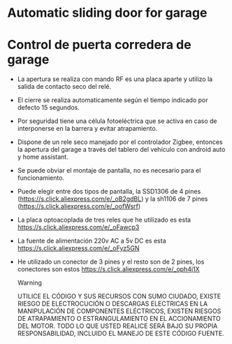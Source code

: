    # Automatic sliding door for garage
   # Control de puerta corredera de garage
   - La apertura se realiza con mando RF es una placa aparte y utilizo la salida de contacto seco del relé.
   - El cierre se realiza automaticamente según el tiempo indicado por defecto 15 segundos.
   - Por seguridad tiene una célula fotoeléctrica que se activa en caso de interponerse en la barrera y evitar atrapamiento.
   - Dispone de un rele seco manejado por el controlador Zigbee, entonces la apertura del garage a través del tablero del vehículo con android auto y home assistant.
   - Se puede obviar el montaje de pantalla, no es necesario para el funcionamiento.
   - Puede elegir entre dos tipos de pantalla, la SSD1306 de 4 pines (https://s.click.aliexpress.com/e/_oB2gdBL) y la sh1106 de 7 pines (https://s.click.aliexpress.com/e/_oofWsrf)
   - La placa optoacoplada de tres reles que he utilizado es esta https://s.click.aliexpress.com/e/_oFawcp3
   - La fuente de alimentación 220v AC a 5v DC es esta https://s.click.aliexpress.com/e/_oFyz5GN
   - He utilizado un conector de 3 pines y el resto son de 2 pines, los conectores son estos https://s.click.aliexpress.com/e/_oph4j1X

     > [!WARNING]
     > UTILICE EL CÓDIGO Y SUS RECURSOS CON SUMO CIUDADO, EXISTE RIESGO DE ELECTROCUCIÓN O DESCARGAS ELECTRICAS EN LA MANIPULACIÓN DE COMPONENTES ELÉCTRICOS, EXISTEN RIESGOS DE ATRAPAMIENTO O ESTRANGULAMIENTO EN EL ACCIONAMIENTO DEL MOTOR. TODO LO QUE USTED REALICE SERÁ BAJO SU PROPIA RESPONSABILIDAD, INCLUIDO EL MANEJO DE ESTE CÓDIGO FUENTE.
